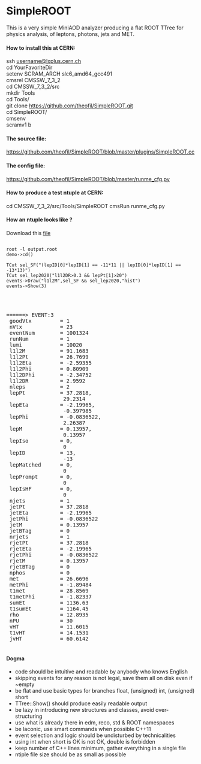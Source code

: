 # SimpleROOT

This is a very simple MiniAOD analyzer producing a flat ROOT TTree for physics analysis,
of leptons, photons, jets and MET.

<h4> How to install this at CERN:  </h4>

ssh username@lxplus.cern.ch  
cd YourFavoriteDir  
setenv SCRAM_ARCH slc6_amd64_gcc491  
cmsrel CMSSW_7_3_2  
cd CMSSW_7_3_2/src  
mkdir Tools  
cd Tools/  
git clone https://github.com/theofil/SimpleROOT.git  
cd SimpleROOT/  
cmsenv  
scramv1 b  

<h4> The source file: </h4>

https://github.com/theofil/SimpleROOT/blob/master/plugins/SimpleROOT.cc

<h4> The config file: </h4>

https://github.com/theofil/SimpleROOT/blob/master/runme_cfg.py

<h4> How to produce a test ntuple at CERN: </h4>

cd CMSSW_7_3_2/src/Tools/SimpleROOT
cmsRun runme_cfg.py

<h4> How an ntuple looks like ? </h4>

Download this <a href="http://theofil.web.cern.ch/theofil/get/output.root"> file <a/> 

<pre>
<code>
root -l output.root 
demo->cd() 

TCut sel_SF("(lepID[0]*lepID[1] == -11*11 || lepID[0]*lepID[1] == -13*13)")
TCut sel_lep2020("l1l2DR>0.3 && lepPt[1]>20")
events->Draw("l1l2M",sel_SF && sel_lep2020,"hist") 
events->Show(3)
</code>
</pre>


<pre>
<samp>

======> EVENT:3
 goodVtx         = 1
 nVtx            = 23
 eventNum        = 1001324
 runNum          = 1
 lumi            = 10020
 l1l2M           = 91.1683
 l1l2Pt          = 26.7699
 l1l2Eta         = -2.59355
 l1l2Phi         = 0.80909
 l1l2DPhi        = -2.34752
 l1l2DR          = 2.9592
 nleps           = 2
 lepPt           = 37.2818, 
                  29.2314
 lepEta          = -2.19965, 
                  -0.397985
 lepPhi          = -0.0836522, 
                  2.26387
 lepM            = 0.13957, 
                  0.13957
 lepIso          = 0, 
                  0
 lepID           = 13, 
                  -13
 lepMatched      = 0, 
                  0
 lepPrompt       = 0, 
                  0
 lepIsHF         = 0, 
                  0
 njets           = 1
 jetPt           = 37.2818
 jetEta          = -2.19965
 jetPhi          = -0.0836522
 jetM            = 0.13957
 jetBTag         = 0
 nrjets          = 1
 rjetPt          = 37.2818
 rjetEta         = -2.19965
 rjetPhi         = -0.0836522
 rjetM           = 0.13957
 rjetBTag        = 0
 nphos           = 0
 met             = 26.6696
 metPhi          = -1.89484
 t1met           = 28.8569
 t1metPhi        = -1.82337
 sumEt           = 1136.63
 t1sumEt         = 1164.45
 rho             = 12.8935
 nPU             = 30
 vHT             = 11.6015
 t1vHT           = 14.1531
 jvHT            = 60.6142
</samp>
</pre>

<h4> Dogma </h4>
<ul>
<li> code should be intuitive and readable by anybody who knows English </li>
<li> skipping events for any reason is not legal, save them all on disk even if ~empty </li>
<li> be flat and use basic types for branches float, (unsigned) int,  (unsigned) short </li>
<li> TTree::Show() should produce easily readable output
<li> be lazy in introducing new structures and classes, avoid over-structuring </li>
<li> use what is already there in edm, reco, std & ROOT namespaces</li>
<li> be laconic, use smart commands when possible C++11 </li>
<li> event selection and logic should be undisturbed by technicalities </li>
<li> using int when short is OK is not OK, double is forbidden</li>
<li> keep number of C++ lines minimum, gather everything in a single file </b>
<li> ntiple file size should be as small as possible </li>
</ul>


